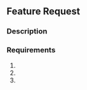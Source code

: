 ## Feature Request
### Description
<!-- Add the details of your awesome feature request here -->
<!-- These markers are comments, feel free to remove -->

### Requirements
1. <!-- Add requirement items if any -->
2. <!-- Like this -->
3. <!-- Here's another, but not required ;-) -->
